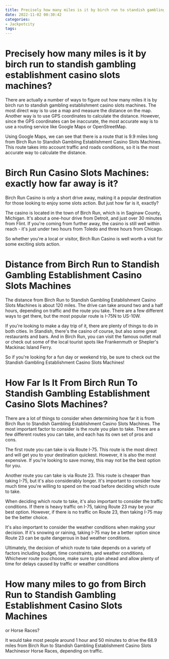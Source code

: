 ```yaml
---
title: Precisely how many miles is it by birch run to standish gambling establishment casino slots machines
date: 2022-11-02 00:30:42
categories:
- Jackpotcity
tags:
---
```



#  Precisely how many miles is it by birch run to standish gambling establishment casino slots machines?

There are actually a number of ways to figure out how many miles it is by birch run to standish gambling establishment casino slots machines. The most direct way is to use a map and measure the distance on the map. Another way is to use GPS coordinates to calculate the distance. However, since the GPS coordinates can be inaccurate, the most accurate way is to use a routing service like Google Maps or OpenStreetMap.

Using Google Maps, we can see that there is a route that is 9.9 miles long from Birch Run to Standish Gambling Establishment Casino Slots Machines. This route takes into account traffic and roads conditions, so it is the most accurate way to calculate the distance.

#  Birch Run Casino Slots Machines: exactly how far away is it?

Birch Run Casino is only a short drive away, making it a popular destination for those looking to enjoy some slots action. But just how far is it, exactly?

The casino is located in the town of Birch Run, which is in Saginaw County, Michigan. It's about a one-hour drive from Detroit, and just over 30 minutes from Flint. If you're coming from further away, the casino is still well within reach - it's just under two hours from Toledo and three hours from Chicago.

So whether you're a local or visitor, Birch Run Casino is well worth a visit for some exciting slots action.

#  Distance from Birch Run to Standish Gambling Establishment Casino Slots Machines

The distance from Birch Run to Standish Gambling Establishment Casino Slots Machines is about 120 miles. The drive can take around two and a half hours, depending on traffic and the route you take. There are a few different ways to get there, but the most popular route is I-75N to US-10W.

If you're looking to make a day trip of it, there are plenty of things to do in both cities. In Standish, there's the casino of course, but also some great restaurants and bars. And in Birch Run, you can visit the famous outlet mall or check out some of the local tourist spots like Frankenmuth or Shepler's Mackinac Island Ferry.

So if you're looking for a fun day or weekend trip, be sure to check out the Standish Gambling Establishment Casino Slots Machines!

#  How Far Is It From Birch Run To Standish Gambling Establishment Casino Slots Machines?

There are a lot of things to consider when determining how far it is from Birch Run to Standish Gambling Establishment Casino Slots Machines. The most important factor to consider is the route you plan to take. There are a few different routes you can take, and each has its own set of pros and cons.

The first route you can take is via Route I-75. This route is the most direct and will get you to your destination quickest. However, it is also the most expensive. If you're looking to save money, this may not be the best option for you.

Another route you can take is via Route 23. This route is cheaper than taking I-75, but it's also considerably longer. It's important to consider how much time you're willing to spend on the road before deciding which route to take.

When deciding which route to take, it's also important to consider the traffic conditions. If there is heavy traffic on I-75, taking Route 23 may be your best option. However, if there is no traffic on Route 23, then taking I-75 may be the better choice.

It's also important to consider the weather conditions when making your decision. If it's snowing or raining, taking I-75 may be a better option since Route 23 can be quite dangerous in bad weather conditions.

Ultimately, the decision of which route to take depends on a variety of factors including budget, time constraints, and weather conditions. Whichever route you choose, make sure to plan ahead and allow plenty of time for delays caused by traffic or weather conditions

#  How many miles to go from Birch Run to Standish Gambling Establishment Casino Slots Machines
or Horse Races?

It would take most people around 1 hour and 50 minutes to drive the 68.9 miles from Birch Run to Standish Gambling Establishment Casino Slots Machinesor Horse Races, depending on traffic.